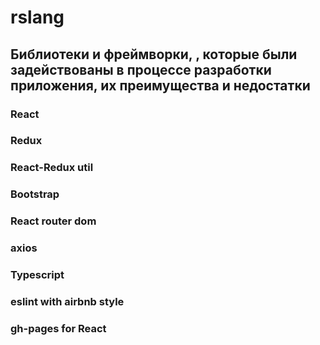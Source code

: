 # rslang
## Библиотеки и фреймворки, , которые были задействованы в процессе разработки приложения, их преимущества и недостатки

###    React
###    Redux
###    React-Redux util
###    Bootstrap
###    React router dom
###    axios
###    Typescript
###    eslint with airbnb style
###    gh-pages for React

